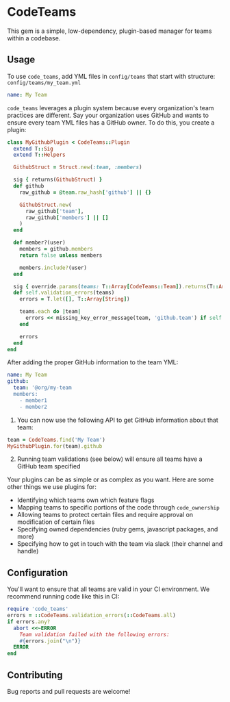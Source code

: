 # CodeTeams

This gem is a simple, low-dependency, plugin-based manager for teams within a codebase.

## Usage

To use `code_teams`, add YML files in `config/teams` that start with structure:
`config/teams/my_team.yml`
```yml
name: My Team
```

`code_teams` leverages a plugin system because every organization's team practices are different. Say your organization uses GitHub and wants to ensure every team YML files has a GitHub owner. To do this, you create a plugin:

```ruby
class MyGithubPlugin < CodeTeams::Plugin
  extend T::Sig
  extend T::Helpers

  GithubStruct = Struct.new(:team, :members)

  sig { returns(GithubStruct) }
  def github
    raw_github = @team.raw_hash['github'] || {}

    GithubStruct.new(
      raw_github['team'],
      raw_github['members'] || []
    )
  end

  def member?(user)
    members = github.members
    return false unless members

    members.include?(user)
  end

  sig { override.params(teams: T::Array[CodeTeams::Team]).returns(T::Array[String]) }
  def self.validation_errors(teams)
    errors = T.let([], T::Array[String])

    teams.each do |team|
      errors << missing_key_error_message(team, 'github.team') if self.for(team).github.team.nil?
    end

    errors
  end
end
```

After adding the proper GitHub information to the team YML:
```yml
name: My Team
github:
  team: '@org/my-team
  members:
    - member1
    - member2
```

1) You can now use the following API to get GitHub information about that team:
```ruby
team = CodeTeams.find('My Team')
MyGithubPlugin.for(team).github
```
2) Running team validations (see below) will ensure all teams have a GitHub team specified

Your plugins can be as simple or as complex as you want. Here are some other things we use plugins for:
- Identifying which teams own which feature flags
- Mapping teams to specific portions of the code through `code_ownership`
- Allowing teams to protect certain files and require approval on modification of certain files
- Specifying owned dependencies (ruby gems, javascript packages, and more)
- Specifying how to get in touch with the team via slack (their channel and handle)

## Configuration
You'll want to ensure that all teams are valid in your CI environment. We recommend running code like this in CI:
```ruby
require 'code_teams'
errors = ::CodeTeams.validation_errors(::CodeTeams.all)
if errors.any?
  abort <<~ERROR
    Team validation failed with the following errors:
    #{errors.join("\n")}
  ERROR
end
```

## Contributing

Bug reports and pull requests are welcome!

